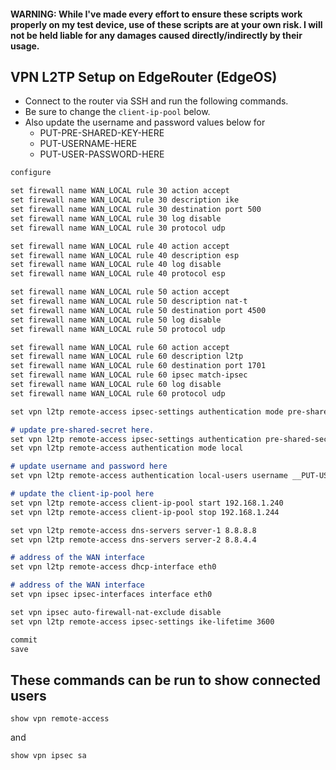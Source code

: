 #### WARNING: While I've made every effort to ensure these scripts work properly on my test device, use of these scripts are at your own risk. I will not be held liable for any damages caused directly/indirectly by their usage.

## VPN L2TP Setup on EdgeRouter (EdgeOS)

- Connect to the router via SSH and run the following commands.
- Be sure to change the `client-ip-pool` below.
- Also update the username and password values below for
    - PUT-PRE-SHARED-KEY-HERE
    - PUT-USERNAME-HERE
    - PUT-USER-PASSWORD-HERE

```markdown
configure

set firewall name WAN_LOCAL rule 30 action accept
set firewall name WAN_LOCAL rule 30 description ike
set firewall name WAN_LOCAL rule 30 destination port 500
set firewall name WAN_LOCAL rule 30 log disable
set firewall name WAN_LOCAL rule 30 protocol udp

set firewall name WAN_LOCAL rule 40 action accept
set firewall name WAN_LOCAL rule 40 description esp
set firewall name WAN_LOCAL rule 40 log disable
set firewall name WAN_LOCAL rule 40 protocol esp

set firewall name WAN_LOCAL rule 50 action accept
set firewall name WAN_LOCAL rule 50 description nat-t
set firewall name WAN_LOCAL rule 50 destination port 4500
set firewall name WAN_LOCAL rule 50 log disable
set firewall name WAN_LOCAL rule 50 protocol udp

set firewall name WAN_LOCAL rule 60 action accept
set firewall name WAN_LOCAL rule 60 description l2tp
set firewall name WAN_LOCAL rule 60 destination port 1701
set firewall name WAN_LOCAL rule 60 ipsec match-ipsec
set firewall name WAN_LOCAL rule 60 log disable
set firewall name WAN_LOCAL rule 60 protocol udp

set vpn l2tp remote-access ipsec-settings authentication mode pre-shared-secret

# update pre-shared-secret here.
set vpn l2tp remote-access ipsec-settings authentication pre-shared-secret __PUT-PRE-SHARED-KEY-HERE__
set vpn l2tp remote-access authentication mode local

# update username and password here
set vpn l2tp remote-access authentication local-users username __PUT-USERNAME-HERE__ password '__PUT-USER-PASSWORD-HERE__'

# update the client-ip-pool here
set vpn l2tp remote-access client-ip-pool start 192.168.1.240
set vpn l2tp remote-access client-ip-pool stop 192.168.1.244

set vpn l2tp remote-access dns-servers server-1 8.8.8.8
set vpn l2tp remote-access dns-servers server-2 8.8.4.4

# address of the WAN interface
set vpn l2tp remote-access dhcp-interface eth0

# address of the WAN interface
set vpn ipsec ipsec-interfaces interface eth0

set vpn ipsec auto-firewall-nat-exclude disable
set vpn l2tp remote-access ipsec-settings ike-lifetime 3600

commit
save
```

## These commands can be run to show connected users
```
show vpn remote-access 
```
and
```
show vpn ipsec sa
```